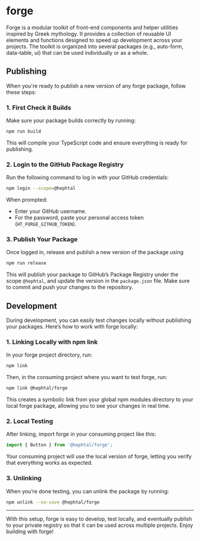 # forge


Forge is a modular toolkit of front-end components and helper utilities inspired by Greek mythology. It provides a collection of reusable UI elements and functions designed to speed up development across your projects. The toolkit is organized into several packages (e.g., auto-form, data-table, ui) that can be used individually or as a whole.


## Publishing

When you're ready to publish a new version of any forge package, follow these steps:

### 1. First Check it Builds

Make sure your package builds correctly by running:

```bash
npm run build
```
This will compile your TypeScript code and ensure everything is ready for publishing.

### 2. Login to the GitHub Package Registry

Run the following command to log in with your GitHub credentials:

```bash
npm login --scope=@hephtal
```
When prompted:

- Enter your GitHub username.
- For the password, paste your personal access token (`HT_FORGE_GITHUB_TOKEN`).

### 3. Publish Your Package

Once logged in, release and publish a new version of the package using

```bash
npm run release
```
This will publish your package to GitHub’s Package Registry under the scope `@hephtal`, and update the version in the `package.json` file. Make sure to commit and push your changes to the repository.


## Development

During development, you can easily test changes locally without publishing your packages. Here’s how to work with forge locally:

### 1. Linking Locally with npm link  

In your forge project directory, run:
```bash
npm link
```
Then, in the consuming project where you want to test forge, run:
```bash
npm link @hephtal/forge
```
This creates a symbolic link from your global npm modules directory to your local forge package, allowing you to see your changes in real time.

### 2. Local Testing

After linking, import forge in your consuming project like this:

```ts
import { Button } from '@hephtal/forge';
```

Your consuming project will use the local version of forge, letting you verify that everything works as expected.

### 3. Unlinking

When you’re done testing, you can unlink the package by running:

```bash
npm unlink --no-save @hephtal/forge
```

---

With this setup, forge is easy to develop, test locally, and eventually publish to your private registry so that it can be used across multiple projects. Enjoy building with forge!